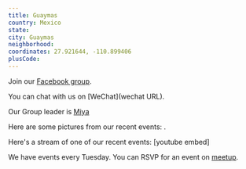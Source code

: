 ```yaml
---
title: Guaymas
country: Mexico
state: 
city: Guaymas
neighborhood: 
coordinates: 27.921644, -110.899406
plusCode:
---
```

Join our [Facebook group](https://www.facebook.com/groups/FreeCodeCamp.Guaymas).

You can chat with us on [WeChat](wechat URL).

Our Group leader is [Miya](freecodecamp.org/miya)

Here are some pictures from our recent events:
![]().

Here's a stream of one of our recent events:
[youtube embed]

We have events every Tuesday. You can RSVP for an event on [meetup](meetupurl).
